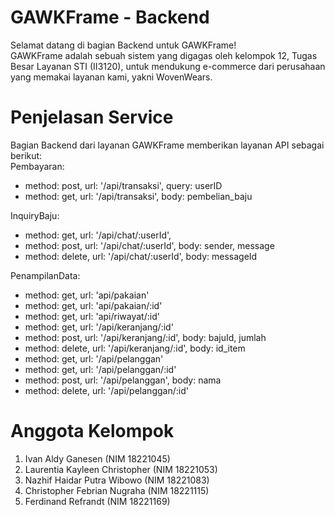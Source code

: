 # GAWKFrame - Backend
Selamat datang di bagian Backend untuk GAWKFrame!<br>
GAWKFrame adalah sebuah sistem yang digagas oleh kelompok 12, Tugas Besar Layanan STI (II3120), untuk mendukung e-commerce dari perusahaan yang memakai layanan kami, yakni WovenWears. <br>

# Penjelasan Service
Bagian Backend dari layanan GAWKFrame memberikan layanan API sebagai berikut:
<br>
Pembayaran:
<ul>
<li> method: post, url: '/api/transaksi', query: userID
<li> method: get, url: '/api/transaksi', body: pembelian_baju
</ul>

InquiryBaju:
<ul>
<li> method: get, url: '/api/chat/:userId',
<li> method: post, url: '/api/chat/:userId', body: sender, message
<li> method: delete, url: '/api/chat/:userId', body: messageId
</ul>

PenampilanData:
<ul>
<li> method: get, url: 'api/pakaian'
<li> method: get, url: 'api/pakaian/:id'
<li> method: get, url: 'api/riwayat/:id'
<li> method: get, url: '/api/keranjang/:id'
<li> method: post, url: '/api/keranjang/:id', body: bajuId, jumlah
<li> method: delete, url: '/api/keranjang/:id', body: id_item
<li> method: get, url: '/api/pelanggan'
<li> method: get, url: '/api/pelanggan/:id'
<li> method: post, url: '/api/pelanggan', body: nama
<li> method: delete, url: '/api/pelanggan/:id'
</ul>

# Anggota Kelompok
1. Ivan Aldy Ganesen (NIM 18221045)
2. Laurentia Kayleen Christopher (NIM 18221053)
3. Nazhif Haidar Putra Wibowo (NIM 18221083)
4. Christopher Febrian Nugraha (NIM 18221115)
5. Ferdinand Refrandt (NIM 18221169)